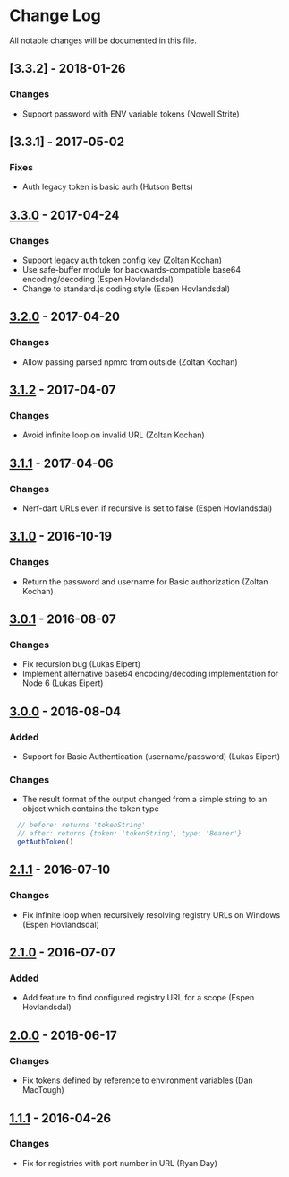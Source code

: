 # Change Log

All notable changes will be documented in this file.

## [3.3.2] - 2018-01-26

### Changes

- Support password with ENV variable tokens (Nowell Strite)

## [3.3.1] - 2017-05-02

### Fixes

- Auth legacy token is basic auth (Hutson Betts)

## [3.3.0] - 2017-04-24

### Changes

- Support legacy auth token config key (Zoltan Kochan)
- Use safe-buffer module for backwards-compatible base64 encoding/decoding (Espen Hovlandsdal)
- Change to standard.js coding style (Espen Hovlandsdal)

## [3.2.0] - 2017-04-20

### Changes

- Allow passing parsed npmrc from outside (Zoltan Kochan)

## [3.1.2] - 2017-04-07

### Changes

- Avoid infinite loop on invalid URL (Zoltan Kochan)

## [3.1.1] - 2017-04-06

### Changes

- Nerf-dart URLs even if recursive is set to false (Espen Hovlandsdal)

## [3.1.0] - 2016-10-19

### Changes

- Return the password and username for Basic authorization (Zoltan Kochan)

## [3.0.1] - 2016-08-07

### Changes

- Fix recursion bug (Lukas Eipert)
- Implement alternative base64 encoding/decoding implementation for Node 6 (Lukas Eipert)

## [3.0.0] - 2016-08-04

### Added

- Support for Basic Authentication (username/password) (Lukas Eipert)

### Changes

- The result format of the output changed from a simple string to an object which contains the token type

```js
  // before: returns 'tokenString'
  // after: returns {token: 'tokenString', type: 'Bearer'}
  getAuthToken()
```

## [2.1.1] - 2016-07-10

### Changes

- Fix infinite loop when recursively resolving registry URLs on Windows (Espen Hovlandsdal)

## [2.1.0] - 2016-07-07

### Added

- Add feature to find configured registry URL for a scope (Espen Hovlandsdal)

## [2.0.0] - 2016-06-17

### Changes

- Fix tokens defined by reference to environment variables (Dan MacTough)

## [1.1.1] - 2016-04-26

### Changes

- Fix for registries with port number in URL (Ryan Day)

[1.1.1]: https://github.com/rexxars/registry-auth-token/compare/a5b4fe2f5ff982110eb8a813ba1b3b3c5d851af1...v1.1.1

[2.0.0]: https://github.com/rexxars/registry-auth-token/compare/v1.1.1...v2.0.0

[2.1.0]: https://github.com/rexxars/registry-auth-token/compare/v2.0.0...v2.1.0

[2.1.1]: https://github.com/rexxars/registry-auth-token/compare/v2.1.0...v2.1.1

[3.0.0]: https://github.com/rexxars/registry-auth-token/compare/v2.1.1...v3.0.0

[3.0.1]: https://github.com/rexxars/registry-auth-token/compare/v3.0.0...v3.0.1

[3.1.0]: https://github.com/rexxars/registry-auth-token/compare/v3.0.1...v3.1.0

[3.1.1]: https://github.com/rexxars/registry-auth-token/compare/v3.1.0...v3.1.1

[3.1.2]: https://github.com/rexxars/registry-auth-token/compare/v3.1.1...v3.1.2

[3.2.0]: https://github.com/rexxars/registry-auth-token/compare/v3.1.2...v3.2.0

[3.3.0]: https://github.com/rexxars/registry-auth-token/compare/v3.2.0...v3.3.0
